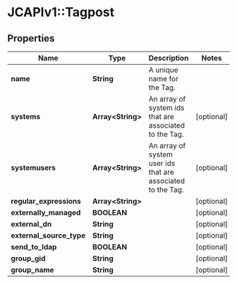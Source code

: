 # JCAPIv1::Tagpost

## Properties
Name | Type | Description | Notes
------------ | ------------- | ------------- | -------------
**name** | **String** | A unique name for the Tag. | 
**systems** | **Array&lt;String&gt;** | An array of system ids that are associated to the Tag. | [optional] 
**systemusers** | **Array&lt;String&gt;** | An array of system user ids that are associated to the Tag. | [optional] 
**regular_expressions** | **Array&lt;String&gt;** |  | [optional] 
**externally_managed** | **BOOLEAN** |  | [optional] 
**external_dn** | **String** |  | [optional] 
**external_source_type** | **String** |  | [optional] 
**send_to_ldap** | **BOOLEAN** |  | [optional] 
**group_gid** | **String** |  | [optional] 
**group_name** | **String** |  | [optional] 


